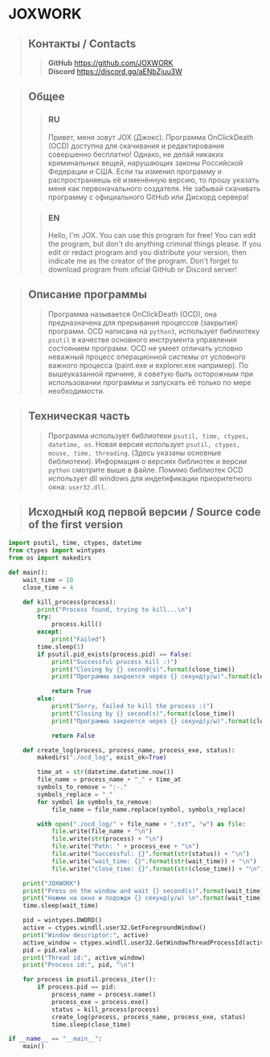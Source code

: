 # JOXWORK

> ## Контакты / Contacts
>>**GitHub** https://github.com/JOXWORK <br> **Discord** https://discord.gg/aENbZjuu3W

> ## Общее
>>### RU
>>Привет, меня зовут JOX (Джокс). Программа OnClickDeath (OCD) доступна для скачивания и редактирования совершенно бесплатно! Однако, не делай никаких криминальных вещей, нарушающих законы Российской Федерации и США. Если ты изменил программу и распространяешь её изменённую версию, то прошу указать меня как первоначального создателя. Не забывай скачивать программу с официального GitHub или Дискорд сервера!
>
>>### EN
>>Hello, I'm JOX. You can use this program for free! You can edit the program, but don't do anything criminal things please. If you edit or redact program and you distribute your version, then indicate me as the creator of the program. Don't forget to download program from oficial GitHub or Discord server!

> ## Описание программы
>>Программа называется OnClickDeath (OCD), она предназначена для прерывания процессов (закрытия) программ. OCD написана на `python3`, использует библиотеку `psutil` в качестве основного инструмента управления состоянием программ. OCD не умеет отличать условно неважный процесс операционной системы от условного важного процесса (paint.exe и explorer.exe например). По вышеуказанной причине, я советую быть осторожным при использовании программы и запускать её только по мере необходимости.

> ## Техническая часть
>>Программа использует библиотеки `psutil, time, ctypes, datetime, os`. Новая версия использует `psutil, ctypes, mouse, time, threading`. (Здесь указаны основные библиотеки). Информация о версиях библиотек и версии `python` смотрите выше в файле. Помимо библиотек OCD использует dll windows для индетификации приоритетного окна: `user32.dll`. 

> ## Исходный код первой версии / Source code of the first version
```python
import psutil, time, ctypes, datetime
from ctypes import wintypes
from os import makedirs

def main():
    wait_time = 10
    close_time = 4

    def kill_process(process):
        print("Process found, trying to kill...\n")
        try:
            process.kill()
        except:
            print("Failed")
        time.sleep(1)
        if psutil.pid_exists(process.pid) == False:
            print("Successful process kill :)")
            print("Closing by {} second(s)".format(close_time))
            print("Программа закроется через {} секунд(у/ы)".format(close_time))

            return True
        else:
            print("Sorry, failed to kill the process :(")
            print("Closing by {} second(s)".format(close_time))
            print("Программа закроется через {} секунд(у/ы)".format(close_time))

            return False

    def create_log(process, process_name, process_exe, status):
        makedirs("./ocd_log", exist_ok=True)

        time_at = str(datetime.datetime.now())
        file_name = process_name + "_" + time_at
        symbols_to_remove = ":-."
        symbols_replace = "_"
        for symbol in symbols_to_remove:
            file_name = file_name.replace(symbol, symbols_replace)

        with open("./ocd_log/" + file_name + ".txt", "w") as file:
            file.write(file_name + "\n")
            file.write(str(process) + "\n")
            file.write("Path: " + process_exe + "\n")
            file.write("Successful: {}".format(str(status)) + "\n")
            file.write("wait_time: {}".format(str(wait_time)) + "\n")
            file.write("close_time: {}".format(str(close_time)) + "\n")

    print("JOXWORK")
    print("Press on the window and wait {} second(s)".format(wait_time))
    print("Нажми на окно и подожди {} секунд(у/ы) \n".format(wait_time))
    time.sleep(wait_time)

    pid = wintypes.DWORD()
    active = ctypes.windll.user32.GetForegroundWindow()
    print("Window descriptor:", active)
    active_window = ctypes.windll.user32.GetWindowThreadProcessId(active, ctypes.byref(pid))
    pid = pid.value
    print("Thread id:", active_window)
    print("Process id:", pid, "\n")

    for process in psutil.process_iter():
        if process.pid == pid:
            process_name = process.name()
            process_exe = process.exe()
            status = kill_process(process)
            create_log(process, process_name, process_exe, status)
            time.sleep(close_time)

if __name__ == "__main__":
    main()
```
